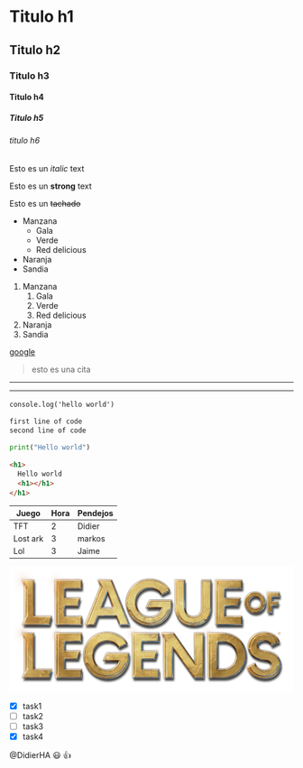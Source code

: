 <!-- headings-->

# Titulo h1

## Titulo h2

### Titulo h3

#### Titulo h4

##### Titulo h5

###### titulo h6

<!-- Italic-->

Esto es un _italic_ text

<!-- strong-->

Esto es un **strong** text

<!-- strikethroght-->

Esto es un ~~tachado~~

<!--ul-->

- Manzana
  - Gala
  - Verde
  - Red delicious
- Naranja
- Sandia

1. Manzana
   1. Gala
   2. Verde
   3. Red delicious
2. Naranja
3. Sandia

[google](https://www.google.com/webhp?hl=es-419&sa=X&ved=0ahUKEwjatceIqMb1AhXCQjABHfHyAb4QPAgI "Titulo custom")

> esto es una cita

---

---

`console.log('hello world')`

```<!--nombre de codigo-->
first line of code
second line of code
```

```python
print("Hello world")
```

```html
<h1>
  Hello world
  <h1></h1>
</h1>
```

| Juego    | Hora | Pendejos |
| -------- | ---- | -------- |
| TFT      | 2    | Didier   |
| Lost ark | 3    | markos   |
| Lol      | 3    | Jaime    |

![logo 2](logo-lolcito.png "lolcito")

<!--github markdown-->

- [x] task1
- [ ] task2
- [ ] task3
- [x] task4

@DidierHA :smiley: :+1:
